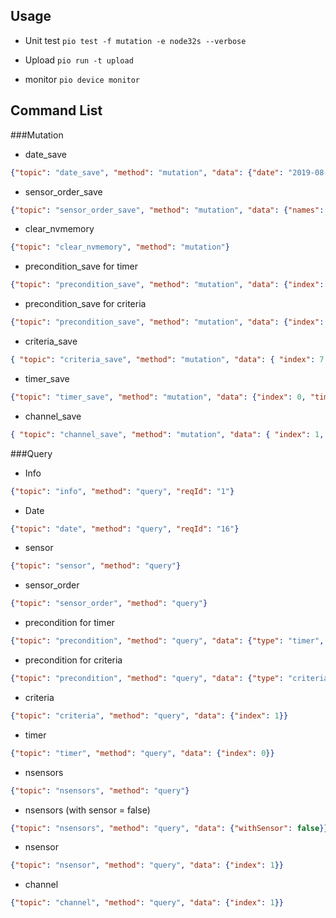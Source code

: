 ## Usage
* Unit test
    ```pio test -f mutation -e node32s --verbose```
    
*  Upload
    ```pio run -t upload```
    
* monitor
    ```pio device monitor```

## Command List
###Mutation
* date_save
```json
{"topic": "date_save", "method": "mutation", "data": {"date": "2019-08-12T17:00:17.6\13Z"}}
```
* sensor_order_save 
```json
{"topic": "sensor_order_save", "method": "mutation", "data": {"names": ["sssssss", "sensor_2"]}}
```
* clear_nvmemory
```json
{"topic": "clear_nvmemory", "method": "mutation"}
```
* precondition_save for timer
```json
{"topic": "precondition_save", "method": "mutation", "data": {"index": 0, "timers": [[0, 3600], [7200, 8400]]}}
```
* precondition_save for criteria
```json
{"topic": "precondition_save", "method": "mutation", "data": {"index": 0, "criteria": { "sensor": 2, "criteria": 77.33, "greater": false }}}
```
* criteria_save 
```json
{ "topic": "criteria_save", "method": "mutation", "data": { "index": 7, "criteria": { "sensor": 2, "criteria": 77.33, "greater": false } } }
```
* timer_save
```json
{"topic": "timer_save", "method": "mutation", "data": {"index": 0, "timers": [[0, 3600], [7200, 8400]]}}
```
* channel_save
```json
{ "topic": "channel_save", "method": "mutation", "data": { "index": 1, "control": { "type": "manual", "value": 0 }, "preconditions": [{ "type": "timer", "value": 1 }] } }
```

###Query
* Info 
```json
{"topic": "info", "method": "query", "reqId": "1"}
```
* Date 
```json
{"topic": "date", "method": "query", "reqId": "16"}
```
* sensor 
```json
{"topic": "sensor", "method": "query"}
```
* sensor_order 
```json
{"topic": "sensor_order", "method": "query"}
```
* precondition for timer 
```json
{"topic": "precondition", "method": "query", "data": {"type": "timer", "index": 0}}
```
* precondition for criteria 
```json
{"topic": "precondition", "method": "query", "data": {"type": "criteria", "index": 0}}
```
* criteria 
```json
{"topic": "criteria", "method": "query", "data": {"index": 1}}
```
* timer 
```json
{"topic": "timer", "method": "query", "data": {"index": 0}}
```
* nsensors 
```json
{"topic": "nsensors", "method": "query"}
```
* nsensors (with sensor = false) 
```json
{"topic": "nsensors", "method": "query", "data": {"withSensor": false}}
```
* nsensor 
```json
{"topic": "nsensor", "method": "query", "data": {"index": 1}}
```
* channel 
```json
{"topic": "channel", "method": "query", "data": {"index": 1}}
```
